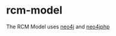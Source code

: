 rcm-model
=========

The RCM Model uses [neo4j](http://www.neo4j.org/) and [neo4jphp](https://github.com/jadell/neo4jphp/)
